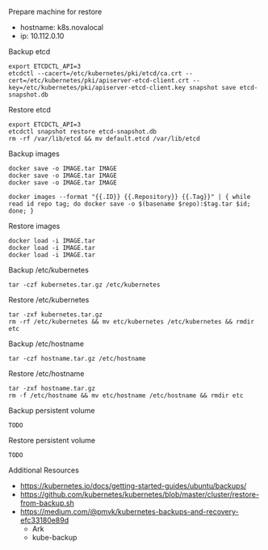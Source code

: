 Prepare machine for restore

* hostname: k8s.novalocal
* ip: 10.112.0.10

Backup etcd

```
export ETCDCTL_API=3
etcdctl --cacert=/etc/kubernetes/pki/etcd/ca.crt --cert=/etc/kubernetes/pki/apiserver-etcd-client.crt --key=/etc/kubernetes/pki/apiserver-etcd-client.key snapshot save etcd-snapshot.db
```

Restore etcd

```
export ETCDCTL_API=3
etcdctl snapshot restore etcd-snapshot.db
rm -rf /var/lib/etcd && mv default.etcd /var/lib/etcd
```

Backup images

```
docker save -o IMAGE.tar IMAGE
docker save -o IMAGE.tar IMAGE
docker save -o IMAGE.tar IMAGE

docker images --format "{{.ID}} {{.Repository}} {{.Tag}}" | { while read id repo tag; do docker save -o $(basename $repo):$tag.tar $id; done; }
```

Restore images

```
docker load -i IMAGE.tar
docker load -i IMAGE.tar
docker load -i IMAGE.tar
```

Backup /etc/kubernetes

```
tar -czf kubernetes.tar.gz /etc/kubernetes
```

Restore /etc/kubernetes

```
tar -zxf kubernetes.tar.gz
rm -rf /etc/kubernetes && mv etc/kubernetes /etc/kubernetes && rmdir etc
```

Backup /etc/hostname

```
tar -czf hostname.tar.gz /etc/hostname
```

Restore /etc/hostname

```
tar -zxf hostname.tar.gz
rm -f /etc/hostname && mv etc/hostname /etc/hostname && rmdir etc
```

Backup persistent volume

```
TODO
```

Restore persistent volume

```
TODO
```


Additional Resources

* https://kubernetes.io/docs/getting-started-guides/ubuntu/backups/
* https://github.com/kubernetes/kubernetes/blob/master/cluster/restore-from-backup.sh
* https://medium.com/@pmvk/kubernetes-backups-and-recovery-efc33180e89d
  * Ark
  * kube-backup
